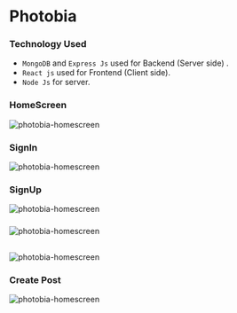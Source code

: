 # Photobia
### Technology Used
- `MongoDB` and `Express Js` used for Backend (Server side) . 
- `React js` used for Frontend (Client side).
- `Node Js` for server.

### HomeScreen
![photobia-homescreen](https://i.imgur.com/s6jzCUj.png)
### SignIn
![photobia-homescreen](https://imgur.com/T4O59mg.png)
### SignUp
![photobia-homescreen](https://imgur.com/5RIK6R9.png)
###
![photobia-homescreen](https://imgur.com/uNcR4cr.png)
##
![photobia-homescreen](https://imgur.com/xg1cxAr.png)
### Create Post
![photobia-homescreen](https://imgur.com/r8Pku6D.png)
